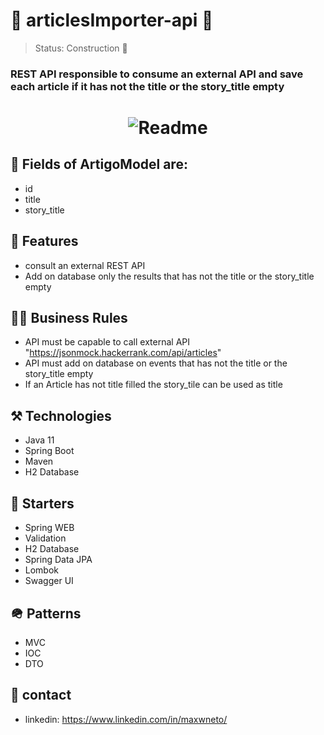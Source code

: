 # 📰 articlesImporter-api 📰

> Status: Construction 🚧
### REST API responsible to consume an external API and save each article  if it has not the title or the story_title empty

<h1 align="center">
  <img alt="Readme" title="Readme" src="https://user-images.githubusercontent.com/87916631/174625938-aa11deee-b282-47ee-a9e2-eb4c02331752.JPG"/>
</h1>

## 🔘 Fields of ArtigoModel are:
+ id
+ title
+ story_title

## 📔 Features
+ consult an external REST API
+ Add on database only the results that has not the title or the story_title empty

## 🤝🏽 Business Rules

+ API must be capable to call external API "https://jsonmock.hackerrank.com/api/articles"
+ API must add on database on events that has not the title or the story_title empty
+ If an Article has not title filled the story_tile can be used as title

## ⚒️ Technologies
+ Java 11
+ Spring Boot
+ Maven
+ H2 Database


## 🌱 Starters
+ Spring WEB
+ Validation
+ H2 Database
+ Spring Data JPA
+ Lombok
+ Swagger UI

## 🪖 Patterns
+ MVC
+ IOC
+ DTO

## 📲 contact
+ linkedin: https://www.linkedin.com/in/maxwneto/

